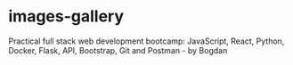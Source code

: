 # images-gallery
Practical full stack web development bootcamp: JavaScript, React, Python, Docker, Flask, API, Bootstrap, Git and Postman - by Bogdan
